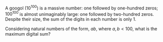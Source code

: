 A googol ($10^{100}$) is a massive number: one followed by one-hundred
zeros; $100^{100}$ is almost unimaginably large: one followed by
two-hundred zeros. Despite their size, the sum of the digits in each
number is only 1.

Considering natural numbers of the form, $ab$, where $a, b < 100$, what
is the maximum digital sum?
